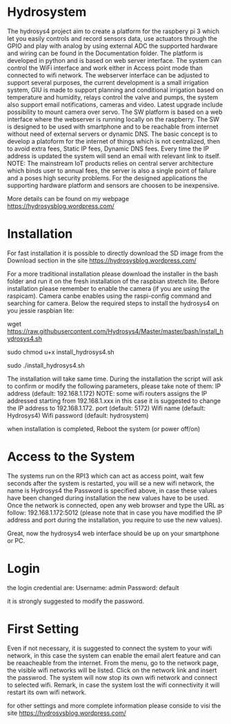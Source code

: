 # Hydrosystem

The hydrosys4 project aim to create a platform for the raspbery pi 3 which let you easily controls and record sensors data, use actuators through the GPIO and play with analog by using external ADC the supported hardware and wiring can be found in the Documentation folder. The platform is developed in python and is based on web server interface. The system can control the WiFi interface and work either in Access point mode than connected to wifi network. The webserver interface can be adjusted to support several purposes, the current development is a small irrigation system, GIU is made to support planning and conditional irrigation based on temperature and humidity, relays control the valve and pumps, the system also support email notifications, cameras and video. Latest upgrade include possibility to mount camera over servo.
The SW platform is based on a web interface where the webserver is running locally on the raspberry. The SW is designed to be used with smartphone and to be reachable from internet without need of external servers or dynamic DNS. 
The basic concept is to develop a platoform for the internet of things which is not centralized, then to avoid extra fees, Static IP fees, Dynamic DNS fees. Every time the IP address is updated the system will send an email with relevant link to itself. 
NOTE: The mainstream IoT products relies on central server architecture which binds user to annual fees, the server is also a single point of failure and a poses high security problems. 
For the designed applications the supporting hardware platform and sensors are choosen to be inexpensive.

More details can be found on my webpage https://hydrosysblog.wordpress.com/

# Installation

For fast installation it is possible to directly download the SD image from the Download section in the site https://hydrosysblog.wordpress.com/ 

For a more traditional installation please download the installer in the bash folder and run it on the fresh installation of the raspbian stretch lite. Before installation please remember to enable the camera (if you are using the raspicam). Camera canbe enables using the raspi-config command and searching for camera.
Below the required steps to install the hydrosys4 on you jessie raspbian lite:

wget https://raw.githubusercontent.com/Hydrosys4/Master/master/bash/install_hydrosys4.sh

sudo chmod u+x install_hydrosys4.sh

sudo ./install_hydrosys4.sh

The installation will take same time.
During the installation the script will ask to confirm or modify the following parameters, please take note of them:
IP address (default: 192.168.1.172) NOTE: some wifi routers assigns the IP addressed starting from 192.168.1.xxx in this case it is suggested to change the IP address to 192.168.1.172.
port (default: 5172)
Wifi name (default: Hydrosys4)
Wifi password (default: hydrosystem)

when installation is completed, Reboot the system (or power off/on)

# Access to the System

The systems run on the RPI3 which can act as access point, wait few seconds after the system is restarted, you will se a new wifi network, the name is Hydrosys4 the Password is specified above, in case these values have been changed during installation the new values have to be used.
Once the network is connected, open any web browser and type the URL as follow:
192.168.1.172:5012 (please note that in case you have modified the IP address and port during the installation, you require to use the new values).

Great, now the hydrosys4 web interface should be up on your smartphone or PC.


# Login

the login credential are:
Username: admin
Password: default

it is strongly suggested to modify the password.

# First Setting

Even if not necessary, it is suggested to connect the system to your wifi network, in this case the system can enable the email alert feature and can be reaacheable from the internet. 
From the menu, go to the network page, the visible wifi networks will be listed.
Click on the network link and insert the passwrod. 
The system will now stop its own wifi network and connect to selected wifi.
Remark, in case the system lost the wifi connectivity it will restart its own wifi network.

for other settings and more complete information please conside to visi the site https://hydrosysblog.wordpress.com/

